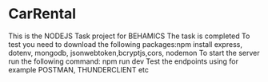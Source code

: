 # CarRental
This is the  NODEJS Task project for BEHAMICS
The task is completed 
To test you need to download the following packages:npm install  express, dotenv, mongodb, jsonwebtoken,bcryptjs,cors, nodemon
To start the server run the following command: npm run dev
Test the endpoints using for example POSTMAN, THUNDERCLIENT etc
